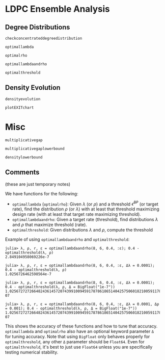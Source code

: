 # LDPC Ensemble Analysis

## Degree Distributions

```@docs
checkconcentrateddegreedistribution
```

```@docs
optimallambda
```

```@docs
optimalrho
```

```@docs
optimallambdaandrho
```

```@docs
optimalthreshold
```

## Density Evolution
```@docs
densityevolution
```

```@docs
plotEXITchart
```

# Misc
```@docs
multiplicativegap
```

```@docs
multiplicativegaplowerbound
```

```@docs
densitylowerbound
```

## Comments

(these are just temporary notes)

We have functions for the following:

* `optimallambda` (`optimalrho`): Given $\lambda$ (or $\rho$) and a threshold $\epsilon^{BP}$ (or target rate), find the distribution $\rho$ (or $\lambda$) with at least that threshold maximizing design rate (with at least that target rate maximizing threshold).
* `optimallambdaandrho`: Given a target rate (threshold), find distributions $\lambda$ and $\rho$ that maximize threshold (rate).
* `optimalthreshold`: Given distributions $\lambda$ and $\rho$, compute the threshold

Example of using `optimallambdaandrho` and `optimalthreshold`:

```julia-repl
julia> λ, ρ, r, ε = optimallambdaandrho(8, 6, 0.4, :ε); 0.4 - optimalthreshold(λ, ρ)
2.849104958069226e-7

julia> λ, ρ, r, ε = optimallambdaandrho(8, 6, 0.4, :ε, Δλ = 0.0001); 0.4 - optimalthreshold(λ, ρ)
1.0256726462598564e-7

julia> λ, ρ, r, ε = optimallambdaandrho(8, 6, 0.4, :ε, Δλ = 0.0001); 0.4 - optimalthreshold(λ, ρ, Δ = BigFloat("1e-7"))
1.025672727266482436145720743991009459178786186514042575060182100591178904349331e-07

julia> λ, ρ, r, ε = optimallambdaandrho(8, 6, 0.4, :ε, Δλ = 0.0001, Δρ = 0.001); 0.4 - optimalthreshold(λ, ρ, Δ = BigFloat("1e-7"))
1.025672727266482436145720743991009459178786186514042575060182100591178904349331e-07
```

This shows the accuracy of these functions and how to tune that accuracy. `optimallambda` and `optimalrho` also have an optional keyword parameter `Δ` for tuning accuracy. Note that using `BigFloat` only behaves properly for `optimalthreshold`, any other `Δ` parameter should be `Float64`. Even for `optimalthreshold`, it's best to just use `Float64` unless you are specifically testing numerical stability.
